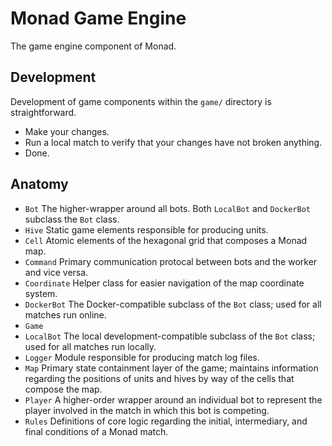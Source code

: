 # Monad Game Engine

The game engine component of Monad.

## Development

Development of game components within the `game/` directory is straightforward.

* Make your changes.
* Run a local match to verify that your changes have not broken anything.
* Done.

## Anatomy

* `Bot` The higher-wrapper around all bots. Both `LocalBot` and `DockerBot` subclass
the `Bot` class.
* `Hive` Static game elements responsible for producing units.
* `Cell` Atomic elements of the hexagonal grid that composes a Monad map.
* `Command` Primary communication protocal between bots and the worker and vice versa.
* `Coordinate` Helper class for easier navigation of the map coordinate system.
* `DockerBot` The Docker-compatible subclass of the `Bot` class; used for all
matches run online.
* `Game`
* `LocalBot` The local development-compatible subclass of the `Bot` class; used
for all matches run locally.
* `Logger` Module responsible for producing match log files.
* `Map` Primary state containment layer of the game; maintains information regarding
the positions of units and hives by way of the cells that compose the map.
* `Player` A higher-order wrapper around an individual bot to represent the player
involved in the match in which this bot is competing.
* `Rules` Definitions of core logic regarding the initial, intermediary, and final
conditions of a Monad match.
